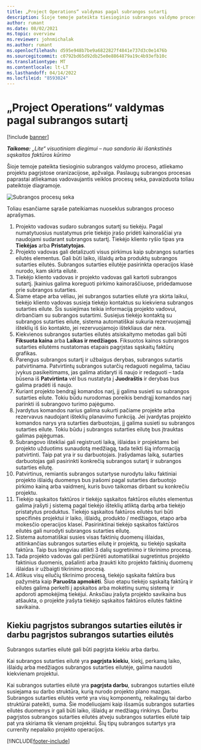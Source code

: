 ```yaml
---
title: „Project Operations“ valdymas pagal subrangos sutartį
description: Šioje temoje pateikta tiesioginio subrangos valdymo proceso, paprastai atliekamo projektu pagrįstose oranizacijose, apžvalga.
author: rumant
ms.date: 08/02/2021
ms.topic: overview
ms.reviewer: johnmichalak
ms.author: rumant
ms.openlocfilehash: d595e948b7be9a6822827f4841e737d3c0e1476b
ms.sourcegitcommit: c0792bd65d92db25e0e8864879a19c4b93efb10c
ms.translationtype: MT
ms.contentlocale: lt-LT
ms.lasthandoff: 04/14/2022
ms.locfileid: "8593024"
---
```

# <a name="subcontract-management-in-project-operations"></a>„Project Operations“ valdymas pagal subrangos sutartį

[!include [banner](../../includes/dataverse-preview.md)]

_**Taikoma:** „Lite“ visuotiniam diegimui – nuo sandorio iki išankstinės sąskaitos faktūros kūrimo_

Šioje temoje pateikta tiesioginio subrangos valdymo proceso, atliekamo projektu pagrįstose oranizacijose, apžvalga. Paslaugų subrangos procesas paprastai atliekamas vadovaujantis veiklos procesų seka, pavaizduota toliau pateiktoje diagramoje.

![Subrangos procesų seka](../media/SubcontractingProcessFlow.png)

Toliau esančiame sąraše pateikiamas nuoseklus subrangos proceso aprašymas.

1. Projekto vadovas sudaro subrangos sutartį su tiekėju. Pagal numatytuosius nustatymus prie tiekėjo įrašo pridėti kainoraščiai yra naudojami sudarant subrangos sutartį. Tiekėjo kliento ryšio tipas yra **Tiekėjas** arba **Pristatytojas**.
2. Projekto vadovas gali detalizuoti visus pirkimus kaip subrangos sutarties eilutės elementus. Gali būti laiko, išlaidų arba produktų subrangos sutarties eilutės. Subrangos sutarties eilutėje pasirinkta operacijos klasė nurodo, kam skirta eilutė.
3. Tiekėjo kliento vadovas ir projekto vadovas gali kartoti subrangos sutartį. Įkainius galima koreguoti pirkimo kainoraščiuose, pridedamuose prie subrangos sutarties.
4. Šiame etape arba vėliau, jei subrangos sutarties eilutė yra skirta laikui, tiekėjo kliento vadovas susieja tiekėjo kontaktus su kiekviena subrangos sutarties eilute. Šis susiejimas teikia informaciją projekto vadovui, dirbančiam su subrangos sutartimi. Susiejus tiekėjo kontaktą su subrangos sutarties eilute, sistema automatiškai sukuria rezervuojamąjį išteklių iš šio kontakto, jei rezervuojamojo ištekliaus dar nėra.
5. Kiekvienos subrangos sutarties eilutės atsiskaitymo metodas gali būti **Fiksuota kaina** arba **Laikas ir medžiagos**. Fiksuotos kainos subrangos sutarties eilutėms nustatomas etapais pagrįstas sąskaitų faktūrų grafikas.
6.  Parengus subrangos sutartį ir užbaigus derybas, subrangos sutartis patvirtinama. Patvirtintų subrangos sutarčių redaguoti negalima, tačiau įvykus pasikeitimams, jas galima atidaryti iš naujo ir redaguoti – tada būsena iš **Patvirtinta** vėl bus nustatyta į **Juodraštis** ir derybas bus galima pradėti iš naujo. 
7.  Kuriant projekto bendrąjį komandos narį, jį galima susieti su subrangos sutarties eilute. Tokiu būdu nurodomas poreikis bendrąjį komandos narį parinkti iš subrangovo turimo pajėgumo.
8.  Įvardytus komandos narius galima sukurti pačiame projekte arba rezervavus naudojant išteklių planavimo funkciją. Jei įvardytas projekto komandos narys yra sutarties darbuotojas, jį galima susieti su subrangos sutarties eilute. Tokiu būdu į subrangos sutarties eilutę bus įtrauktas galimas pajėgumas.
9.  Subrangovo ištekliai gali registruoti laiką, išlaidas ir projektams bei projekto užduotims sunaudotą medžiagą, tada teikti šią informaciją patvirtinti. Taip pat yra ir su darbuotojais. Įrašydamas laiką, sutarties darbuotojas gali pasirinkti konkrečią subrangos sutartį ir subrangos sutarties eilutę.
10. Patvirtinus, remiantis subrangos sutartyse nurodytu laiku faktiniai projekto išlaidų duomenys bus įrašomi pagal sutarties darbuotojo pirkimo kainą arba vaidmenį, kuris buvo taikomas dirbant su konkrečiu projektu.
11. Tiekėjo sąskaitos faktūros ir tiekėjo sąskaitos faktūros eilutės elementus galima įrašyti į sistemą pagal tiekėjo išteklių atliktą darbą arba tiekėjo pristatytus produktus. Tiekėjo sąskaitos faktūros eilutės turi būti specifinės projektui ir laiko, išlaidų, produkto / medžiagos, etapo arba mokesčio operacijos klasei. Pasirinktinai tiekėjo sąskaitos faktūros eilutės gali nurodyti subrangos sutarties eilutę.
12. Sistema automatiškai susies visas faktinių duomenų išlaidas, atitinkančias subrangos sutarties eilutę ir projektą, su tiekėjo sąskaita faktūra. Taip bus lengviau atlikti 3 dalių sugretinimo ir tikrinimo procesą.
13. Tada projekto vadovas gali peržiūrėti automatiškai sugretintus projekto faktinius duomenis, pašalinti arba įtraukti kito projekto faktinių duomenų išlaidas ir užbaigti tikrinimo procesą.
14. Atlikus visų eilučių tikrinimo procesą, tiekėjo sąskaita faktūra bus pažymėta kaip **Paruošta apmokėti**. Šiuo etapu tiekėjo sąskaitą faktūrą ir eilutes galima perkelti į apskaitos arba mokėtinų sumų sistemą ir apdoroti apmokėjimą tiekėjui. Anksčiau įrašyta projekto savikaina bus atšaukta, o projekte įrašyta tiekėjo sąskaitos faktūros eilutės faktinė savikaina.

## <a name="quantity-based-subcontract-lines-and-work-based-subcontract-lines"></a>Kiekiu pagrįstos subrangos sutarties eilutės ir darbu pagrįstos subrangos sutarties eilutės

Subrangos sutarties eilutė gali būti pagrįsta kiekiu arba darbu. 

Kai subrangos sutarties eilutė yra **pagrįsta kiekiu**, kiekį, perkamą laiko, išlaidų arba medžiagos subrangos sutarties eilutėje, galima naudoti kiekvienam projektui.

Kai subrangos sutarties eilutė yra **pagrįsta darbu**, subrangos sutarties eilutė susiejama su darbo struktūra, kurią nurodo projekto plano mazgas. Subrangos sutarties eilutės vertė yra visų komponentų, reikalingų tai darbo struktūrai pateikti, suma. Šie modeliuojami kaip išsamūs subrangos sutarties eilutės duomenys ir gali būti laiko, išlaidų ar medžiagų rinkinys. Darbu pagrįstos subrangos sutarties eilutės atveju subrangos sutarties eilutė taip pat yra skiriama tik vienam projektui. Šių tipų subrangos sutartys yra currenlty nepalaiko projekto operacijos.

[!INCLUDE[footer-include](../../includes/footer-banner.md)]

